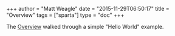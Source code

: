 +++
author = "Matt Weagle"
date = "2015-11-29T06:50:17"
title = "Overview"
tags = ["sparta"]
type = "doc"
+++

The [Overview](/docs/overview) walked through a simple "Hello World" example.  
